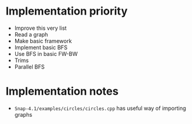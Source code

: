 # Implementation priority
* Improve this very list
* Read a graph
* Make basic framework
* Implement basic BFS
* Use BFS in basic FW-BW
* Trims
* Parallel BFS

# Implementation notes
* `Snap-4.1/examples/circles/circles.cpp` has useful way of importing graphs